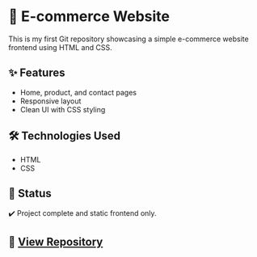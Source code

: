 # 🛒 E-commerce Website

This is my first Git repository showcasing a simple e-commerce website frontend using HTML and CSS.

## ✨ Features
- Home, product, and contact pages
- Responsive layout
- Clean UI with CSS styling

## 🛠️ Technologies Used
- HTML
- CSS

## 📌 Status
✔️ Project complete and static frontend only.

## 🔗 [View Repository](https://github.com/visshalcodes/E-commerce-Website)
